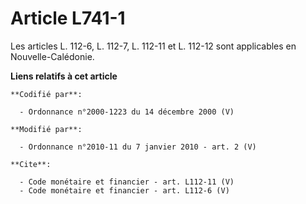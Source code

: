 # Article L741-1

Les articles L. 112-6, L. 112-7, 
L. 112-11 et L. 112-12 sont applicables en Nouvelle-Calédonie.

**Liens relatifs à cet article**

	**Codifié par**:

	  - Ordonnance n°2000-1223 du 14 décembre 2000 (V)

	**Modifié par**:

	  - Ordonnance n°2010-11 du 7 janvier 2010 - art. 2 (V)

	**Cite**:

	  - Code monétaire et financier - art. L112-11 (V)
	  - Code monétaire et financier - art. L112-6 (V)
